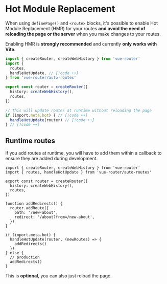 # Hot Module Replacement

When using `definePage()` and `<route>` blocks, it's possible to enable Hot Module Replacement (HMR) for your routes **and avoid the need of reloading the page or the server** when you make changes to your routes.

Enabling HMR is **strongly recommended** and currently **only works with Vite**.

```ts [src/router.ts]
import { createRouter, createWebHistory } from 'vue-router'
import {
  routes,
  handleHotUpdate, // [!code ++]
} from 'vue-router/auto-routes'

export const router = createRouter({
  history: createWebHistory(),
  routes,
})

// This will update routes at runtime without reloading the page
if (import.meta.hot) { // [!code ++]
  handleHotUpdate(router) // [!code ++]
} // [!code ++]
```

## Runtime routes

If you add routes at runtime, you will have to add them within a callback to ensure they are added during development.

```ts{16-23} [src/router.ts]
import { createRouter, createWebHistory } from 'vue-router'
import { routes, handleHotUpdate } from 'vue-router/auto-routes'

export const router = createRouter({
  history: createWebHistory(),
  routes,
})

function addRedirects() {
  router.addRoute({
    path: '/new-about',
    redirect: '/about?from=/new-about',
  })
}

if (import.meta.hot) {
  handleHotUpdate(router, (newRoutes) => {
    addRedirects()
  })
} else {
  // production
  addRedirects()
}
```

This is **optional**, you can also just reload the page.
